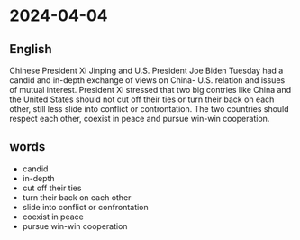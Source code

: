 # 2024-04-04

## English
Chinese President Xi Jinping and U.S.
President Joe Biden Tuesday had a candid
and in-depth exchange of views on China-
U.S. relation and issues of mutual
interest. President Xi stressed that two big
contries like China and the United States
should not cut off their ties or turn their
back on each other, still less slide into
conflict or controntation. The two
countries should respect each other,
coexist in peace and pursue win-win cooperation.


## words
* candid
* in-depth
* cut off their ties
* turn their back on each other
* slide into conflict or confrontation
* coexist in peace
* pursue win-win cooperation
